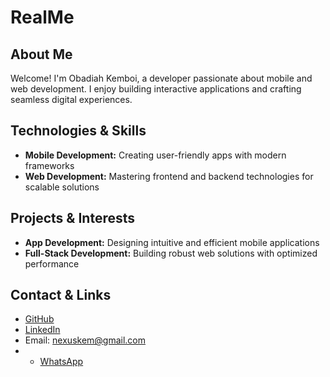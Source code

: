 # RealMe

## About Me
Welcome! I'm Obadiah Kemboi, a developer passionate about mobile and web development. I enjoy building interactive applications and crafting seamless digital experiences.

## Technologies & Skills
- **Mobile Development:** Creating user-friendly apps with modern frameworks
- **Web Development:** Mastering frontend and backend technologies for scalable solutions

## Projects & Interests
- **App Development:** Designing intuitive and efficient mobile applications
- **Full-Stack Development:** Building robust web solutions with optimized performance

## Contact & Links
- [GitHub](https://github.com/nexuskem)  
- [LinkedIn](https://www.linkedin.com/in/obadiah-kemboi-5196522b9?utm_source=share&utm_campaign=share_via&utm_content=profile&utm_medium=android_app)  
- Email: nexuskem@gmail.com
- - [WhatsApp](https://wa.me/254740873466)  


<!---
nexuskem/nexuskem is a ✨ special ✨ repository because its `README.md` (this file) appears on your GitHub profile.
You can click the Preview link to take a look at your changes.
--->

